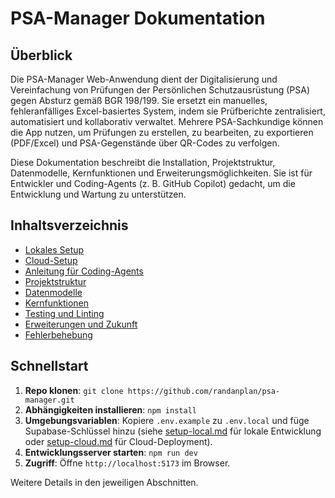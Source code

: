 # PSA-Manager Dokumentation

## Überblick

Die PSA-Manager Web-Anwendung dient der Digitalisierung und Vereinfachung von Prüfungen der Persönlichen Schutzausrüstung (PSA) gegen Absturz gemäß BGR 198/199. Sie ersetzt ein manuelles, fehleranfälliges Excel-basiertes System, indem sie Prüfberichte zentralisiert, automatisiert und kollaborativ verwaltet. Mehrere PSA-Sachkundige können die App nutzen, um Prüfungen zu erstellen, zu bearbeiten, zu exportieren (PDF/Excel) und PSA-Gegenstände über QR-Codes zu verfolgen.

Diese Dokumentation beschreibt die Installation, Projektstruktur, Datenmodelle, Kernfunktionen und Erweiterungsmöglichkeiten. Sie ist für Entwickler und Coding-Agents (z. B. GitHub Copilot) gedacht, um die Entwicklung und Wartung zu unterstützen.

## Inhaltsverzeichnis

- [Lokales Setup](setup-local.md)
- [Cloud-Setup](setup-cloud.md)
- [Anleitung für Coding-Agents](AGENTS.md)
- [Projektstruktur](structure.md)
- [Datenmodelle](data-models.md)
- [Kernfunktionen](features.md)
- [Testing und Linting](testing-and-linting.md)
- [Erweiterungen und Zukunft](roadmap.md)
- [Fehlerbehebung](troubleshooting.md)

## Schnellstart

1. **Repo klonen**: `git clone https://github.com/randanplan/psa-manager.git`
2. **Abhängigkeiten installieren**: `npm install`
3. **Umgebungsvariablen**: Kopiere `.env.example` zu `.env.local` und füge Supabase-Schlüssel hinzu (siehe [setup-local.md](setup-local.md) für lokale Entwicklung oder [setup-cloud.md](setup-cloud.md) für Cloud-Deployment).
4. **Entwicklungsserver starten**: `npm run dev`
5. **Zugriff**: Öffne `http://localhost:5173` im Browser.

Weitere Details in den jeweiligen Abschnitten.
